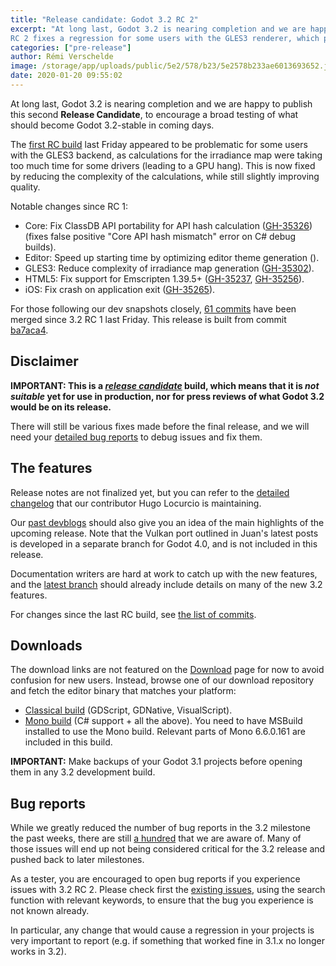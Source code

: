 ```yaml
---
title: "Release candidate: Godot 3.2 RC 2"
excerpt: "At long last, Godot 3.2 is nearing completion and we are happy to publish this second Release Candidate, to encourage a broad testing of what should become Godot 3.2-stable in coming days.
RC 2 fixes a regression for some users with the GLES3 renderer, which preventing opening a project using the default environment due to heavy calculations for the irradience map generation."
categories: ["pre-release"]
author: Rémi Verschelde
image: /storage/app/uploads/public/5e2/578/b23/5e2578b233ae6013693652.jpg
date: 2020-01-20 09:55:02
---
```


At long last, Godot 3.2 is nearing completion and we are happy to publish this second **Release Candidate**, to encourage a broad testing of what should become Godot 3.2-stable in coming days.

The [first RC build](/article/release-candidate-godot-3-2-rc-1) last Friday appeared to be problematic for some users with the GLES3 backend, as calculations for the irradiance map were taking too much time for some drivers (leading to a GPU hang). This is now fixed by reducing the complexity of the calculations, while still slightly improving quality.

Notable changes since RC 1:

- Core: Fix ClassDB API portability for API hash calculation ([GH-35326](https://github.com/godotengine/godot/pull/35326)) (fixes false positive "Core API hash mismatch" error on C# debug builds).
- Editor: Speed up starting time by optimizing editor theme generation ([](https://github.com/godotengine/godot/pull/35325)).
- GLES3: Reduce complexity of irradiance map generation ([GH-35302](https://github.com/godotengine/godot/pull/35302)).
- HTML5: Fix support for Emscripten 1.39.5+ ([GH-35237](https://github.com/godotengine/godot/pull/35237), [GH-35256](https://github.com/godotengine/godot/pull/35256)).
- iOS: Fix crash on application exit ([GH-35265](https://github.com/godotengine/godot/pull/35265)).

For those following our dev snapshots closely, [61 commits](https://github.com/godotengine/godot/compare/ba7aca4199019529dec60555a5ff005f6692d281...adb6734b491091663d9159efe6e5a5fa9ff5202f) have been merged since 3.2 RC 1 last Friday. This release is built from commit [ba7aca4](https://github.com/godotengine/godot/commit/adb6734b491091663d9159efe6e5a5fa9ff5202f).

## Disclaimer

**IMPORTANT: This is a *[release candidate](https://en.wikipedia.org/wiki/Software_release_life_cycle#Release_candidate)* build, which means that it is *not suitable* yet for use in production, nor for press reviews of what Godot 3.2 would be on its release.**

There will still be various fixes made before the final release, and we will need your [detailed bug reports](https://github.com/godotengine/godot/issues) to debug issues and fix them.

## The features

Release notes are not finalized yet, but you can refer to the [detailed changelog](https://gist.github.com/Calinou/49aefe52ce8f67ffa3f743932123d14f) that our contributor Hugo Locurcio is maintaining.

Our [past devblogs](https://godotengine.org/devblog) should also give you an idea of the main highlights of the upcoming release. Note that the Vulkan port outlined in Juan's latest posts is developed in a separate branch for Godot 4.0, and is not included in this release.

Documentation writers are hard at work to catch up with the new features, and the [latest branch](https://docs.godotengine.org/en/latest/) should already include details on many of the new 3.2 features.

For changes since the last RC build, see [the list of commits](https://github.com/godotengine/godot/compare/ba7aca4199019529dec60555a5ff005f6692d281...adb6734b491091663d9159efe6e5a5fa9ff5202f).

## Downloads

The download links are not featured on the [Download](/download) page for now to avoid confusion for new users. Instead, browse one of our download repository and fetch the editor binary that matches your platform:

- [Classical build](https://github.com/godotengine/godot-builds/releases/3.2-rc2) (GDScript, GDNative, VisualScript).
- [Mono build](https://github.com/godotengine/godot-builds/releases/3.2-rc2) (C# support + all the above). You need to have MSBuild installed to use the Mono build. Relevant parts of Mono 6.6.0.161 are included in this build.

**IMPORTANT:** Make backups of your Godot 3.1 projects before opening them in any 3.2 development build.

## Bug reports

While we greatly reduced the number of bug reports in the 3.2 milestone the past weeks, there are still [a hundred](https://github.com/godotengine/godot/issues?utf8=%E2%9C%93&q=is%3Aopen+is%3Aissue+milestone%3A3.2+label%3Abug+) that we are aware of. Many of those issues will end up not being considered critical for the 3.2 release and pushed back to later milestones.

As a tester, you are encouraged to open bug reports if you experience issues with 3.2 RC 2. Please check first the [existing issues](https://github.com/godotengine/godot/issues), using the search function with relevant keywords, to ensure that the bug you experience is not known already.

In particular, any change that would cause a regression in your projects is very important to report (e.g. if something that worked fine in 3.1.x no longer works in 3.2).
